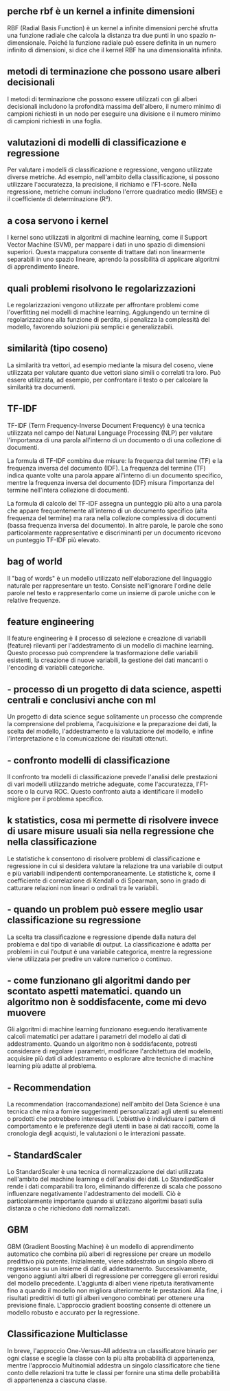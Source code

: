 ## perche rbf è un kernel a infinite dimensioni
RBF (Radial Basis Function) è un kernel a infinite dimensioni perché sfrutta una funzione radiale che calcola la distanza tra due punti in uno spazio n-dimensionale. Poiché la funzione radiale può essere definita in un numero infinito di dimensioni, si dice che il kernel RBF ha una dimensionalità infinita.

## metodi di terminazione che possono usare alberi decisionali

I metodi di terminazione che possono essere utilizzati con gli alberi decisionali includono la profondità massima dell'albero, il numero minimo di campioni richiesti in un nodo per eseguire una divisione e il numero minimo di campioni richiesti in una foglia.

## valutazioni di modelli di classificazione e regressione 
Per valutare i modelli di classificazione e regressione, vengono utilizzate diverse metriche. Ad esempio, nell'ambito della classificazione, si possono utilizzare l'accuratezza, la precisione, il richiamo e l'F1-score. Nella regressione, metriche comuni includono l'errore quadratico medio (RMSE) e il coefficiente di determinazione (R²).

## a cosa servono i kernel
I kernel sono utilizzati in algoritmi di machine learning, come il Support Vector Machine (SVM), per mappare i dati in uno spazio di dimensioni superiori. Questa mappatura consente di trattare dati non linearmente separabili in uno spazio lineare, aprendo la possibilità di applicare algoritmi di apprendimento lineare.

## quali problemi risolvono le regolarizzazioni
Le regolarizzazioni vengono utilizzate per affrontare problemi come l'overfitting nei modelli di machine learning. Aggiungendo un termine di regolarizzazione alla funzione di perdita, si penalizza la complessità del modello, favorendo soluzioni più semplici e generalizzabili.

## similarità (tipo coseno)

La similarità tra vettori, ad esempio mediante la misura del coseno, viene utilizzata per valutare quanto due vettori siano simili o correlati tra loro. Può essere utilizzata, ad esempio, per confrontare il testo o per calcolare la similarità tra documenti.

## TF-IDF
TF-IDF (Term Frequency-Inverse Document Frequency) è una tecnica utilizzata nel campo del Natural Language Processing (NLP) per valutare l'importanza di una parola all'interno di un documento o di una collezione di documenti.

La formula di TF-IDF combina due misure: la frequenza del termine (TF) e la frequenza inversa del documento (IDF). La frequenza del termine (TF) indica quante volte una parola appare all'interno di un documento specifico, mentre la frequenza inversa del documento (IDF) misura l'importanza del termine nell'intera collezione di documenti.

La formula di calcolo del TF-IDF assegna un punteggio più alto a una parola che appare frequentemente all'interno di un documento specifico (alta frequenza del termine) ma rara nella collezione complessiva di documenti (bassa frequenza inversa del documento). In altre parole, le parole che sono particolarmente rappresentative e discriminanti per un documento ricevono un punteggio TF-IDF più elevato.

## bag of world 
Il "bag of words" è un modello utilizzato nell'elaborazione del linguaggio naturale per rappresentare un testo. Consiste nell'ignorare l'ordine delle parole nel testo e rappresentarlo come un insieme di parole uniche con le relative frequenze.

## feature engineering
Il feature engineering è il processo di selezione e creazione di variabili (feature) rilevanti per l'addestramento di un modello di machine learning. Questo processo può comprendere la trasformazione delle variabili esistenti, la creazione di nuove variabili, la gestione dei dati mancanti o l'encoding di variabili categoriche.

## - processo di un progetto di data science, aspetti centrali e conclusivi anche con ml 
Un progetto di data science segue solitamente un processo che comprende la comprensione del problema, l'acquisizione e la preparazione dei dati, la scelta del modello, l'addestramento e la valutazione del modello, e infine l'interpretazione e la comunicazione dei risultati ottenuti.

## - confronto modelli di classificazione
Il confronto tra modelli di classificazione prevede l'analisi delle prestazioni di vari modelli utilizzando metriche adeguate, come l'accuratezza, l'F1-score o la curva ROC. Questo confronto aiuta a identificare il modello migliore per il problema specifico.

## k statistics, cosa mi permette di risolvere invece di usare misure usuali sia nella regressione che nella classificazione
Le statistiche k consentono di risolvere problemi di classificazione e regressione in cui si desidera valutare la relazione tra una variabile di output e più variabili indipendenti contemporaneamente. Le statistiche k, come il coefficiente di correlazione di Kendall o di Spearman, sono in grado di catturare relazioni non lineari o ordinali tra le variabili.

## - quando un problem può essere meglio usar classificazione su regressione
La scelta tra classificazione e regressione dipende dalla natura del problema e dal tipo di variabile di output. La classificazione è adatta per problemi in cui l'output è una variabile categorica, mentre la regressione viene utilizzata per predire un valore numerico o continuo.

## - come funzionano gli algoritmi dando per scontato aspetti matematici. quando un algoritmo non è soddisfacente, come mi devo muovere
Gli algoritmi di machine learning funzionano eseguendo iterativamente calcoli matematici per adattare i parametri del modello ai dati di addestramento. Quando un algoritmo non è soddisfacente, potresti considerare di regolare i parametri, modificare l'architettura del modello, acquisire più dati di addestramento o esplorare altre tecniche di machine learning più adatte al problema.

## - Recommendation 
La recommendation (raccomandazione) nell'ambito del Data Science è una tecnica che mira a fornire suggerimenti personalizzati agli utenti su elementi o prodotti che potrebbero interessarli. L'obiettivo è individuare i pattern di comportamento e le preferenze degli utenti in base ai dati raccolti, come la cronologia degli acquisti, le valutazioni o le interazioni passate.

## - StandardScaler
Lo StandardScaler è una tecnica di normalizzazione dei dati utilizzata nell'ambito del machine learning e dell'analisi dei dati.  Lo StandardScaler rende i dati comparabili tra loro, eliminando differenze di scala che possono influenzare negativamente l'addestramento dei modelli. Ciò è particolarmente importante quando si utilizzano algoritmi basati sulla distanza o che richiedono dati normalizzati.

## GBM
GBM (Gradient Boosting Machine) è un modello di apprendimento automatico che combina più alberi di regressione per creare un modello predittivo più potente. Inizialmente, viene addestrato un singolo albero di regressione su un insieme di dati di addestramento. Successivamente, vengono aggiunti altri alberi di regressione per correggere gli errori residui del modello precedente. L'aggiunta di alberi viene ripetuta iterativamente fino a quando il modello non migliora ulteriormente le prestazioni. Alla fine, i risultati predittivi di tutti gli alberi vengono combinati per ottenere una previsione finale. L'approccio gradient boosting consente di ottenere un modello robusto e accurato per la regressione.

## Classificazione Multiclasse
In breve, l'approccio One-Versus-All addestra un classificatore binario per ogni classe e sceglie la classe con la più alta probabilità di appartenenza, mentre l'approccio Multinomial addestra un singolo classificatore che tiene conto delle relazioni tra tutte le classi per fornire una stima delle probabilità di appartenenza a ciascuna classe.
